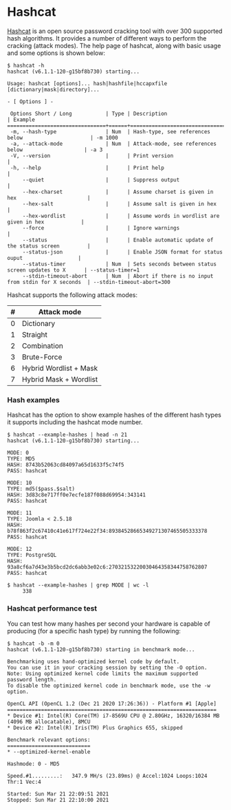 # Hashcat

[Hashcat]([hashcat](https://github.com/hashcat/hashcat)) is an open source password cracking tool with over 300 supported hash algorithms. It provides a number of different ways to perform the cracking (attack modes). The help page of hashcat, along with basic usage and some options is shown below:

```console
$ hashcat -h
hashcat (v6.1.1-120-g15bf8b730) starting...

Usage: hashcat [options]... hash|hashfile|hccapxfile [dictionary|mask|directory]...

- [ Options ] -

 Options Short / Long           | Type | Description                                          | Example
================================+======+======================================================+=======================
 -m, --hash-type                | Num  | Hash-type, see references below                      | -m 1000
 -a, --attack-mode              | Num  | Attack-mode, see references below                    | -a 3
 -V, --version                  |      | Print version                                        |
 -h, --help                     |      | Print help                                           |
     --quiet                    |      | Suppress output                                      |
     --hex-charset              |      | Assume charset is given in hex                       |
     --hex-salt                 |      | Assume salt is given in hex                          |
     --hex-wordlist             |      | Assume words in wordlist are given in hex            |
     --force                    |      | Ignore warnings                                      |
     --status                   |      | Enable automatic update of the status screen         |
     --status-json              |      | Enable JSON format for status ouput                  |
     --status-timer             | Num  | Sets seconds between status screen updates to X      | --status-timer=1
     --stdin-timeout-abort      | Num  | Abort if there is no input from stdin for X seconds  | --stdin-timeout-abort=300
```

Hashcat supports the following attack modes:

| **#** | **Attack mode** |
|------------|-------------
| 0 | Dictionary |
| 1 | Straight |
| 2 | Combination |
| 3 | Brute-Force |
| 6 | Hybrid Wordlist + Mask |
| 7 | Hybrid Mask + Wordlist |

### Hash examples

Hashcat has the option to show example hashes of the different hash types it supports including the hashcat mode number.

```console
$ hashcat --example-hashes | head -n 21
hashcat (v6.1.1-120-g15bf8b730) starting...

MODE: 0
TYPE: MD5
HASH: 8743b52063cd84097a65d1633f5c74f5
PASS: hashcat

MODE: 10
TYPE: md5($pass.$salt)
HASH: 3d83c8e717ff0e7ecfe187f088d69954:343141
PASS: hashcat

MODE: 11
TYPE: Joomla < 2.5.18
HASH: b78f863f2c67410c41e617f724e22f34:89384528665349271307465505333378
PASS: hashcat

MODE: 12
TYPE: PostgreSQL
HASH: 93a8cf6a7d43e3b5bcd2dc6abb3e02c6:27032153220030464358344758762807
PASS: hashcat

$ hashcat --example-hashes | grep MODE | wc -l
     338
```

### Hashcat performance test

You can test how many hashes per second your hardware is capable of producing (for a specific hash type) by running the following:

```console
$ hashcat -b -m 0
hashcat (v6.1.1-120-g15bf8b730) starting in benchmark mode...

Benchmarking uses hand-optimized kernel code by default.
You can use it in your cracking session by setting the -O option.
Note: Using optimized kernel code limits the maximum supported password length.
To disable the optimized kernel code in benchmark mode, use the -w option.

OpenCL API (OpenCL 1.2 (Dec 21 2020 17:26:36)) - Platform #1 [Apple]
====================================================================
* Device #1: Intel(R) Core(TM) i7-8569U CPU @ 2.80GHz, 16320/16384 MB (4096 MB allocatable), 8MCU
* Device #2: Intel(R) Iris(TM) Plus Graphics 655, skipped

Benchmark relevant options:
===========================
* --optimized-kernel-enable

Hashmode: 0 - MD5

Speed.#1.........:   347.9 MH/s (23.89ms) @ Accel:1024 Loops:1024 Thr:1 Vec:4

Started: Sun Mar 21 22:09:51 2021
Stopped: Sun Mar 21 22:10:00 2021
```
